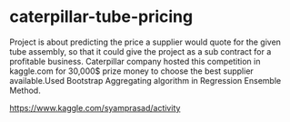 # caterpillar-tube-pricing
Project is about predicting the price a supplier would quote for the given tube assembly, so that it could give the project as a sub contract for a profitable business. Caterpillar company hosted this competition in kaggle.com for 30,000$ prize money to choose the best supplier available.Used Bootstrap Aggregating algorithm in Regression Ensemble Method.

https://www.kaggle.com/syamprasad/activity


